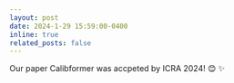 ```yaml
---
layout: post
date: 2024-1-29 15:59:00-0400
inline: true
related_posts: false
---
```


Our paper <span class="highlight-blue ">Calibformer </span> was accpeted by ICRA 2024! 😊 ✨
